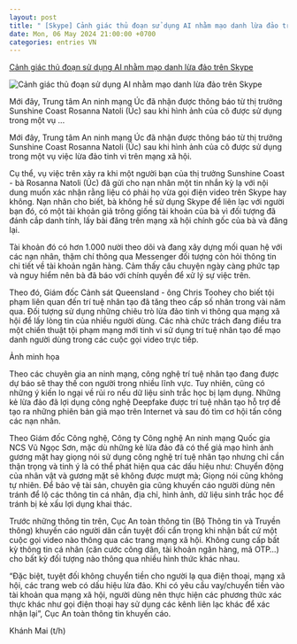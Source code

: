 ```yaml
---
layout: post
title: " [Skype] Cảnh giác thủ đoạn sử dụng AI nhằm mạo danh lừa đảo trên Skype"
date: Mon, 06 May 2024 21:00:00 +0700
categories: entries VN
---
```

[Cảnh giác thủ đoạn sử dụng AI nhằm mạo danh lừa đảo trên Skype](https://vietq.vn/canh-giac-thu-doan-su-dung-ai-nham-mao-danh-lua-dao-tren-skype-d221089.html)

![Cảnh giác thủ đoạn sử dụng AI nhằm mạo danh lừa đảo trên Skype](https://media.vietq.vn/thumb_x500x263/upload/2024/05/06/canh-giac-thu-doan-su-dung-ai-nham-mao-danh-lua-dao-tren-skype5.jpg)

Mới đây, Trung tâm An ninh mạng Úc đã nhận được thông báo từ thị trưởng Sunshine Coast Rosanna Natoli (Úc) sau khi hình ảnh của cô được sử dụng trong một vụ ...

Mới đây, Trung tâm An ninh mạng Úc đã nhận được thông báo từ thị trưởng Sunshine Coast Rosanna Natoli (Úc) sau khi hình ảnh của cô được sử dụng trong một vụ việc lừa đảo tinh vi trên mạng xã hội.

Cụ thể, vụ việc trên xảy ra khi một người bạn của thị trưởng Sunshine Coast - bà Rosanna Natoli (Úc) đã gửi cho nạn nhân một tin nhắn kỳ lạ với nội dung muốn xác nhận rằng liệu có phải họ vừa gọi điện video trên Skype hay không. Nạn nhân cho biết, bà không hề sử dụng Skype để liên lạc với người bạn đó, có một tài khoản giả trông giống tài khoản của bà vì đối tượng đã đánh cắp danh tính, lấy bài đăng trên mạng xã hội chính gốc của bà và đăng lại.

Tài khoản đó có hơn 1.000 nười theo dõi và đang xây dựng mối quan hệ với các nạn nhân, thậm chí thông qua Messenger đối tượng còn hỏi thông tin chi tiết về tài khoản ngân hàng. Cảm thấy câu chuyện ngày càng phức tạp và nguy hiểm nên bà đã báo với chính quyền để xử lý sự việc trên.

Theo đó, Giám đốc Cảnh sát Queensland - ông Chris Toohey cho biết tội phạm liên quan đến trí tuệ nhân tạo đã tăng theo cấp số nhân trong vài năm qua. Đối tượng sử dụng những chiêu trò lừa đảo tinh vi thông qua mạng xã hội để lấy lòng tin của nhiều người dùng. Các nhà chức trách đang điều tra một chiến thuật tội phạm mạng mới tinh vi sử dụng trí tuệ nhân tạo để mạo danh người dùng trong các cuộc gọi video trực tiếp.

Ảnh minh họa



Theo các chuyên gia an ninh mạng, công nghệ trí tuệ nhân tạo đang được dự báo sẽ thay thế con người trong nhiều lĩnh vực. Tuy nhiên, cũng có những ý kiến lo ngại về rủi ro nếu dữ liệu sinh trắc học bị lạm dụng. Những kẻ lừa đảo đã lợi dụng công nghệ Deepfake được trí tuệ nhân tạo hỗ trợ để tạo ra những phiên bản giả mạo trên Internet và sau đó tìm cơ hội tấn công các nạn nhân.

Theo Giám đốc Công nghệ, Công ty Công nghệ An ninh mạng Quốc gia NCS Vũ Ngọc Sơn, mặc dù những kẻ lừa đảo đã có thể giả mạo hình ảnh gương mặt hay giọng nói sử dụng công nghệ trí tuệ nhân tạo nhưng chỉ cần thận trọng và tinh ý là có thể phát hiện qua các dấu hiệu như: Chuyển động của nhân vật và gương mặt sẽ không được mượt mà; Giọng nói cũng không tự nhiên. Để bảo vệ tài sản, chuyên gia cũng khuyến cáo người dùng nên tránh để lộ các thông tin cá nhân, địa chỉ, hình ảnh, dữ liệu sinh trắc học để tránh bị kẻ xấu lợi dụng khai thác.

Trước những thông tin trên, Cục An toàn thông tin (Bộ Thông tin và Truyền thông) khuyến cáo người dân cần tuyệt đối cẩn trọng khi nhận bất cứ một cuộc gọi video nào thông qua các trang mạng xã hội. Không cung cấp bất kỳ thông tin cá nhân (căn cước công dân, tài khoản ngân hàng, mã OTP…) cho bất kỳ đối tượng nào thông qua nhiều hình thức khác nhau.

“Đặc biệt, tuyệt đối không chuyển tiền cho người lạ qua điện thoại, mạng xã hội, các trang web có dấu hiệu lừa đảo. Khi có yêu cầu vay/chuyển tiền vào tài khoản qua mạng xã hội, người dùng nên thực hiện các phương thức xác thực khác như gọi điện thoại hay sử dụng các kênh liên lạc khác để xác nhận lại”, Cục An toàn thông tin khuyến cáo.

Khánh Mai (t/h)

